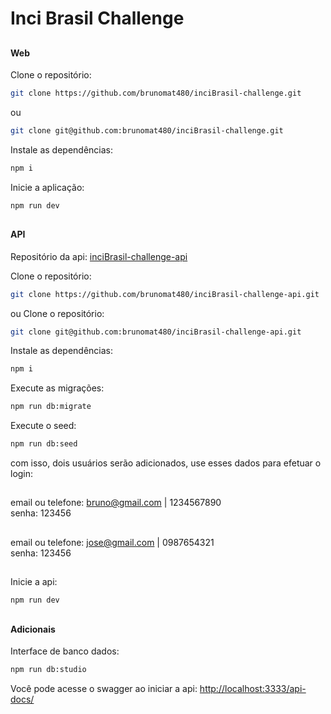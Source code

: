 # Inci Brasil Challenge

##

#### Web
Clone o repositório:
```bash
git clone https://github.com/brunomat480/inciBrasil-challenge.git
```
ou
```bash
git clone git@github.com:brunomat480/inciBrasil-challenge.git
```

Instale as dependências:
```bash
npm i
```

Inicie a aplicação:
```bash
npm run dev
```
##

#### API
Repositório da api:
<a href="https://github.com/brunomat480/inciBrasil-challenge-api">inciBrasil-challenge-api</a>

Clone o repositório:
```bash
git clone https://github.com/brunomat480/inciBrasil-challenge-api.git
```
ou
Clone o repositório:
```bash
git clone git@github.com:brunomat480/inciBrasil-challenge-api.git
```

Instale as dependências:
```bash
npm i
```

Execute as migrações:
```bash
npm run db:migrate
```

Execute o seed:
```bash
npm run db:seed
```
com isso, dois usuários serão adicionados, use esses dados para efetuar o login:
##
email ou telefone: bruno@gmail.com | 1234567890 <br/>
senha: 123456
##
email ou telefone: jose@gmail.com | 0987654321 <br/>
senha: 123456
##

Inicie a api:
```bash
npm run dev
```

##

#### Adicionais
Interface de banco dados:
```bash
npm run db:studio
```

Você pode acesse o swagger ao iniciar a api:
<a href="http://localhost:3333/api-docs/">http://localhost:3333/api-docs/</a>
